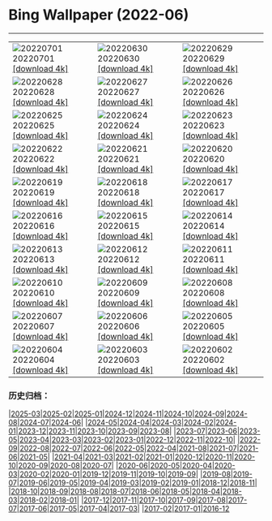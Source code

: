 # Bing Wallpaper (2022-06)
**************

<table><tr><td><img class="wallpaper" src="https://www.bing.com/th?id=OHR.AcramanCrater_EN-US7941020158_1920x1080.jpg" alt="20220701"> 20220701 <a class="wallpaper_link" href="https://www.bing.com/th?id=OHR.AcramanCrater_EN-US7941020158_UHD.jpg">[download 4k]</a></td><td><img class="wallpaper" src="https://www.bing.com/th?id=OHR.PhangNgaBay_EN-US7871649198_1920x1080.jpg" alt="20220630"> 20220630 <a class="wallpaper_link" href="https://www.bing.com/th?id=OHR.PhangNgaBay_EN-US7871649198_UHD.jpg">[download 4k]</a></td><td><img class="wallpaper" src="https://www.bing.com/th?id=OHR.TafilaletOasis_EN-US7798050717_1920x1080.jpg" alt="20220629"> 20220629 <a class="wallpaper_link" href="https://www.bing.com/th?id=OHR.TafilaletOasis_EN-US7798050717_UHD.jpg">[download 4k]</a></td></tr><tr><td><img class="wallpaper" src="https://www.bing.com/th?id=OHR.ValensoleLavender_EN-US7717234716_1920x1080.jpg" alt="20220628"> 20220628 <a class="wallpaper_link" href="https://www.bing.com/th?id=OHR.ValensoleLavender_EN-US7717234716_UHD.jpg">[download 4k]</a></td><td><img class="wallpaper" src="https://www.bing.com/th?id=OHR.Pride2022_EN-US7651790852_1920x1080.jpg" alt="20220627"> 20220627 <a class="wallpaper_link" href="https://www.bing.com/th?id=OHR.Pride2022_EN-US7651790852_UHD.jpg">[download 4k]</a></td><td><img class="wallpaper" src="https://www.bing.com/th?id=OHR.BBMomCub_EN-US7553314922_1920x1080.jpg" alt="20220626"> 20220626 <a class="wallpaper_link" href="https://www.bing.com/th?id=OHR.BBMomCub_EN-US7553314922_UHD.jpg">[download 4k]</a></td></tr><tr><td><img class="wallpaper" src="https://www.bing.com/th?id=OHR.CenoteDiver_EN-US7458460864_1920x1080.jpg" alt="20220625"> 20220625 <a class="wallpaper_link" href="https://www.bing.com/th?id=OHR.CenoteDiver_EN-US7458460864_UHD.jpg">[download 4k]</a></td><td><img class="wallpaper" src="https://www.bing.com/th?id=OHR.MostarBridge_EN-US7365620237_1920x1080.jpg" alt="20220624"> 20220624 <a class="wallpaper_link" href="https://www.bing.com/th?id=OHR.MostarBridge_EN-US7365620237_UHD.jpg">[download 4k]</a></td><td><img class="wallpaper" src="https://www.bing.com/th?id=OHR.AmazonianEcuador_EN-US0278717095_1920x1080.jpg" alt="20220623"> 20220623 <a class="wallpaper_link" href="https://www.bing.com/th?id=OHR.AmazonianEcuador_EN-US0278717095_UHD.jpg">[download 4k]</a></td></tr><tr><td><img class="wallpaper" src="https://www.bing.com/th?id=OHR.GlastonburySolstice_EN-US7196057692_1920x1080.jpg" alt="20220622"> 20220622 <a class="wallpaper_link" href="https://www.bing.com/th?id=OHR.GlastonburySolstice_EN-US7196057692_UHD.jpg">[download 4k]</a></td><td><img class="wallpaper" src="https://www.bing.com/th?id=OHR.SwallowtailFlower_EN-US6952825144_1920x1080.jpg" alt="20220621"> 20220621 <a class="wallpaper_link" href="https://www.bing.com/th?id=OHR.SwallowtailFlower_EN-US6952825144_UHD.jpg">[download 4k]</a></td><td><img class="wallpaper" src="https://www.bing.com/th?id=OHR.Cassowary_EN-US8797645265_1920x1080.jpg" alt="20220620"> 20220620 <a class="wallpaper_link" href="https://www.bing.com/th?id=OHR.Cassowary_EN-US8797645265_UHD.jpg">[download 4k]</a></td></tr><tr><td><img class="wallpaper" src="https://www.bing.com/th?id=OHR.CelebratingSurfing_EN-US8732112733_1920x1080.jpg" alt="20220619"> 20220619 <a class="wallpaper_link" href="https://www.bing.com/th?id=OHR.CelebratingSurfing_EN-US8732112733_UHD.jpg">[download 4k]</a></td><td><img class="wallpaper" src="https://www.bing.com/th?id=OHR.Balsamroot_EN-US8641268598_1920x1080.jpg" alt="20220618"> 20220618 <a class="wallpaper_link" href="https://www.bing.com/th?id=OHR.Balsamroot_EN-US8641268598_UHD.jpg">[download 4k]</a></td><td><img class="wallpaper" src="https://www.bing.com/th?id=OHR.SeonamTemple_EN-US8180397216_1920x1080.jpg" alt="20220617"> 20220617 <a class="wallpaper_link" href="https://www.bing.com/th?id=OHR.SeonamTemple_EN-US8180397216_UHD.jpg">[download 4k]</a></td></tr><tr><td><img class="wallpaper" src="https://www.bing.com/th?id=OHR.ClingmansDome_EN-US8094094597_1920x1080.jpg" alt="20220616"> 20220616 <a class="wallpaper_link" href="https://www.bing.com/th?id=OHR.ClingmansDome_EN-US8094094597_UHD.jpg">[download 4k]</a></td><td><img class="wallpaper" src="https://www.bing.com/th?id=OHR.MuseumMile_EN-US8035796645_1920x1080.jpg" alt="20220615"> 20220615 <a class="wallpaper_link" href="https://www.bing.com/th?id=OHR.MuseumMile_EN-US8035796645_UHD.jpg">[download 4k]</a></td><td><img class="wallpaper" src="https://www.bing.com/th?id=OHR.OkavangoElephant_EN-US7949357706_1920x1080.jpg" alt="20220614"> 20220614 <a class="wallpaper_link" href="https://www.bing.com/th?id=OHR.OkavangoElephant_EN-US7949357706_UHD.jpg">[download 4k]</a></td></tr><tr><td><img class="wallpaper" src="https://www.bing.com/th?id=OHR.SierraPonce_EN-US7735077868_1920x1080.jpg" alt="20220613"> 20220613 <a class="wallpaper_link" href="https://www.bing.com/th?id=OHR.SierraPonce_EN-US7735077868_UHD.jpg">[download 4k]</a></td><td><img class="wallpaper" src="https://www.bing.com/th?id=OHR.MisoolIsland_EN-US7672276436_1920x1080.jpg" alt="20220612"> 20220612 <a class="wallpaper_link" href="https://www.bing.com/th?id=OHR.MisoolIsland_EN-US7672276436_UHD.jpg">[download 4k]</a></td><td><img class="wallpaper" src="https://www.bing.com/th?id=OHR.CRPoppies_EN-US7563691816_1920x1080.jpg" alt="20220611"> 20220611 <a class="wallpaper_link" href="https://www.bing.com/th?id=OHR.CRPoppies_EN-US7563691816_UHD.jpg">[download 4k]</a></td></tr><tr><td><img class="wallpaper" src="https://www.bing.com/th?id=OHR.SweetheartAbbey_EN-US7440629451_1920x1080.jpg" alt="20220610"> 20220610 <a class="wallpaper_link" href="https://www.bing.com/th?id=OHR.SweetheartAbbey_EN-US7440629451_UHD.jpg">[download 4k]</a></td><td><img class="wallpaper" src="https://www.bing.com/th?id=OHR.CommonDolphin_EN-US7311583363_1920x1080.jpg" alt="20220609"> 20220609 <a class="wallpaper_link" href="https://www.bing.com/th?id=OHR.CommonDolphin_EN-US7311583363_UHD.jpg">[download 4k]</a></td><td><img class="wallpaper" src="https://www.bing.com/th?id=OHR.HaagaRhododendron_EN-US7190183460_1920x1080.jpg" alt="20220608"> 20220608 <a class="wallpaper_link" href="https://www.bing.com/th?id=OHR.HaagaRhododendron_EN-US7190183460_UHD.jpg">[download 4k]</a></td></tr><tr><td><img class="wallpaper" src="https://www.bing.com/th?id=OHR.IndigoBunting_EN-US6919965546_1920x1080.jpg" alt="20220607"> 20220607 <a class="wallpaper_link" href="https://www.bing.com/th?id=OHR.IndigoBunting_EN-US6919965546_UHD.jpg">[download 4k]</a></td><td><img class="wallpaper" src="https://www.bing.com/th?id=OHR.RapadalenSNP_EN-US6836173287_1920x1080.jpg" alt="20220606"> 20220606 <a class="wallpaper_link" href="https://www.bing.com/th?id=OHR.RapadalenSNP_EN-US6836173287_UHD.jpg">[download 4k]</a></td><td><img class="wallpaper" src="https://www.bing.com/th?id=OHR.BannerPeak_EN-US6694457913_1920x1080.jpg" alt="20220605"> 20220605 <a class="wallpaper_link" href="https://www.bing.com/th?id=OHR.BannerPeak_EN-US6694457913_UHD.jpg">[download 4k]</a></td></tr><tr><td><img class="wallpaper" src="https://www.bing.com/th?id=OHR.MoabCycling_EN-US6614069772_1920x1080.jpg" alt="20220604"> 20220604 <a class="wallpaper_link" href="https://www.bing.com/th?id=OHR.MoabCycling_EN-US6614069772_UHD.jpg">[download 4k]</a></td><td><img class="wallpaper" src="https://www.bing.com/th?id=OHR.QueenJubilee_EN-US9964271686_1920x1080.jpg" alt="20220603"> 20220603 <a class="wallpaper_link" href="https://www.bing.com/th?id=OHR.QueenJubilee_EN-US9964271686_UHD.jpg">[download 4k]</a></td><td><img class="wallpaper" src="https://www.bing.com/th?id=OHR.MarovoLagoon_EN-US9916170608_1920x1080.jpg" alt="20220602"> 20220602 <a class="wallpaper_link" href="https://www.bing.com/th?id=OHR.MarovoLagoon_EN-US9916170608_UHD.jpg">[download 4k]</a></td></tr></table>

### 历史归档：

|[2025-03](/../2025-03/2025-03.md)|[2025-02](/../2025-02/2025-02.md)|[2025-01](/../2025-01/2025-01.md)|[2024-12](/../2024-12/2024-12.md)|[2024-11](/../2024-11/2024-11.md)|[2024-10](/../2024-10/2024-10.md)|[2024-09](/../2024-09/2024-09.md)|[2024-08](/../2024-08/2024-08.md)|[2024-07](/../2024-07/2024-07.md)|[2024-06](/../2024-06/2024-06.md)|
|[2024-05](/../2024-05/2024-05.md)|[2024-04](/../2024-04/2024-04.md)|[2024-03](/../2024-03/2024-03.md)|[2024-02](/../2024-02/2024-02.md)|[2024-01](/../2024-01/2024-01.md)|[2023-12](/../2023-12/2023-12.md)|[2023-11](/../2023-11/2023-11.md)|[2023-10](/../2023-10/2023-10.md)|[2023-09](/../2023-09/2023-09.md)|[2023-08](/../2023-08/2023-08.md)|
|[2023-07](/../2023-07/2023-07.md)|[2023-06](/../2023-06/2023-06.md)|[2023-05](/../2023-05/2023-05.md)|[2023-04](/../2023-04/2023-04.md)|[2023-03](/../2023-03/2023-03.md)|[2023-02](/../2023-02/2023-02.md)|[2023-01](/../2023-01/2023-01.md)|[2022-12](/../2022-12/2022-12.md)|[2022-11](/../2022-11/2022-11.md)|[2022-10](/../2022-10/2022-10.md)|
|[2022-09](/../2022-09/2022-09.md)|[2022-08](/../2022-08/2022-08.md)|[2022-07](/../2022-07/2022-07.md)|[2022-06](/2022-06.md)|[2022-05](/../2022-05/2022-05.md)|[2022-04](/../2022-04/2022-04.md)|[2021-08](/../2021-08/2021-08.md)|[2021-07](/../2021-07/2021-07.md)|[2021-06](/../2021-06/2021-06.md)|[2021-05](/../2021-05/2021-05.md)|
|[2021-04](/../2021-04/2021-04.md)|[2021-03](/../2021-03/2021-03.md)|[2021-02](/../2021-02/2021-02.md)|[2021-01](/../2021-01/2021-01.md)|[2020-12](/../2020-12/2020-12.md)|[2020-11](/../2020-11/2020-11.md)|[2020-10](/../2020-10/2020-10.md)|[2020-09](/../2020-09/2020-09.md)|[2020-08](/../2020-08/2020-08.md)|[2020-07](/../2020-07/2020-07.md)|
|[2020-06](/../2020-06/2020-06.md)|[2020-05](/../2020-05/2020-05.md)|[2020-04](/../2020-04/2020-04.md)|[2020-03](/../2020-03/2020-03.md)|[2020-02](/../2020-02/2020-02.md)|[2020-01](/../2020-01/2020-01.md)|[2019-12](/../2019-12/2019-12.md)|[2019-11](/../2019-11/2019-11.md)|[2019-10](/../2019-10/2019-10.md)|[2019-09](/../2019-09/2019-09.md)|
|[2019-08](/../2019-08/2019-08.md)|[2019-07](/../2019-07/2019-07.md)|[2019-06](/../2019-06/2019-06.md)|[2019-05](/../2019-05/2019-05.md)|[2019-04](/../2019-04/2019-04.md)|[2019-03](/../2019-03/2019-03.md)|[2019-02](/../2019-02/2019-02.md)|[2019-01](/../2019-01/2019-01.md)|[2018-12](/../2018-12/2018-12.md)|[2018-11](/../2018-11/2018-11.md)|
|[2018-10](/../2018-10/2018-10.md)|[2018-09](/../2018-09/2018-09.md)|[2018-08](/../2018-08/2018-08.md)|[2018-07](/../2018-07/2018-07.md)|[2018-06](/../2018-06/2018-06.md)|[2018-05](/../2018-05/2018-05.md)|[2018-04](/../2018-04/2018-04.md)|[2018-03](/../2018-03/2018-03.md)|[2018-02](/../2018-02/2018-02.md)|[2018-01](/../2018-01/2018-01.md)|
|[2017-12](/../2017-12/2017-12.md)|[2017-11](/../2017-11/2017-11.md)|[2017-10](/../2017-10/2017-10.md)|[2017-09](/../2017-09/2017-09.md)|[2017-08](/../2017-08/2017-08.md)|[2017-07](/../2017-07/2017-07.md)|[2017-06](/../2017-06/2017-06.md)|[2017-05](/../2017-05/2017-05.md)|[2017-04](/../2017-04/2017-04.md)|[2017-03](/../2017-03/2017-03.md)|
|[2017-02](/../2017-02/2017-02.md)|[2017-01](/../2017-01/2017-01.md)|[2016-12](/../2016-12/2016-12.md)